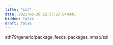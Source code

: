 ```yaml
---
title: "ssl"
date: 2021-06-20 22:37:23.040340
hidden: false
draft: false
---
```


ath79/generic/package_feeds_packages_nmap/ssl


